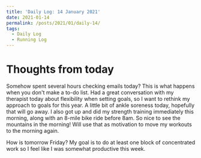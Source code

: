 ```yaml
---
title: 'Daily Log: 14 January 2021'
date: 2021-01-14
permalink: /posts/2021/01/daily-14/
tags:
  - Daily Log
  - Running Log
---
```


# Thoughts from today
Somehow spent several hours checking emails today? This is what happens when you don't make a to-do list. Had a great conversation with my therapist today about flexibility when setting goals, so I want to rethink my approach to goals for this year. A little bit of ankle soreness today, hopefully that will go away. I also got up and did my strength training immediately this morning, along with an 8-mile bike ride before 8am. So nice to see the mountains in the morning! Will use that as motivation to move my workouts to the morning again.

How is tomorrow Friday? My goal is to do at least one block of concentrated work so I feel like I was somewhat productive this week.
